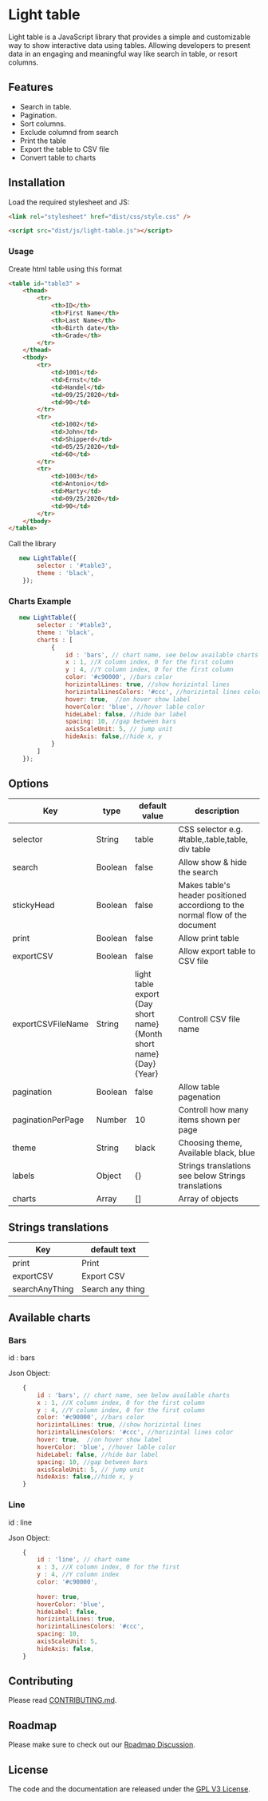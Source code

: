 # Light table 


Light table is a JavaScript library that provides a simple and customizable way to show interactive data using tables. Allowing developers to present data in an engaging and meaningful way like search in table, or resort columns. 


## Features

- Search in table.
- Pagination.
- Sort columns.
- Exclude columnd from search
- Print the table
- Export the table to CSV file
- Convert table to charts

## Installation

Load the required stylesheet and JS:

```html
<link rel="stylesheet" href="dist/css/style.css" />
```

```html
<script src="dist/js/light-table.js"></script>
```


### Usage
Create html table using this format

```html
<table id="table3" >
    <thead>
        <tr>
            <th>ID</th>
            <th>First Name</th>
            <th>Last Name</th>
            <th>Birth date</th>
            <th>Grade</th>
        </tr>
    </thead>
    <tbody>
        <tr>
            <td>1001</td>
            <td>Ernst</td>
            <td>Handel</td>
            <td>09/25/2020</td>
            <td>90</td>
        </tr>
        <tr>
            <td>1002</td>
            <td>John</td>
            <td>Shipperd</td>
            <td>05/25/2020</td>
            <td>60</td>
        </tr>
        <tr>
            <td>1003</td>
            <td>Antonio</td>
            <td>Marty</td>
            <td>09/25/2020</td>
            <td>90</td>
        </tr>
    </tbody>
</table>
```


Call the library
```javascript
   new LightTable({
        selector : '#table3',
        theme : 'black',
    });
```


### Charts Example
```javascript
   new LightTable({
        selector : '#table3',
        theme : 'black',
        charts : [
            {
                id : 'bars', // chart name, see below available charts
                x : 1, //X column index, 0 for the first column
                y : 4, //Y column index, 0 for the first column
                color: '#c90000', //bars color
                horizintalLines: true, //show horizintal lines
                horizintalLinesColors: '#ccc', //horizintal lines color
                hover: true,  //on hover show label
                hoverColor: 'blue', //hover lable color
                hideLabel: false, //hide bar label
                spacing: 10, //gap between bars
                axisScaleUnit: 5, // jump unit
                hideAxis: false,//hide x, y
            }
        ]
    });
```


## Options
| Key  | type | default value | description |
| ------------- | ------------- | ------------- | ------------- |
| selector  | String  | table  | CSS selector e.g. #table,.table,table, div table  |
| search  | Boolean  | false  | Allow show & hide the search |
| stickyHead  | Boolean  | false  | Makes table's header positioned accordiong to the normal flow of the document |
| print  | Boolean  | false  | Allow print table |
| exportCSV  | Boolean  | false  | Allow export table to CSV file |
| exportCSVFileName  | String  | light table export {Day short name} {Month short name} {Day} {Year}  | Controll CSV file name  |
| pagination  | Boolean  | false  | Allow table pagenation |
| paginationPerPage  | Number  | 10  | Controll how many items shown per page |
| theme  | String  | black  | Choosing theme, Available black, blue |
| labels  | Object  | {}  | Strings translations see below Strings translations |
| charts  | Array  | []  | Array of objects |

## Strings translations
| Key  | default text |
| ------------- | ------------- |
| print  | Print  |
| exportCSV  | Export CSV  |
| searchAnyThing  | Search any thing  |


## Available charts

### Bars
id : bars

Json Object: 

```javascript
    {
        id : 'bars', // chart name, see below available charts
        x : 1, //X column index, 0 for the first column
        y : 4, //Y column index, 0 for the first column
        color: '#c90000', //bars color
        horizintalLines: true, //show horizintal lines
        horizintalLinesColors: '#ccc', //horizintal lines color
        hover: true,  //on hover show label
        hoverColor: 'blue', //hover lable color
        hideLabel: false, //hide bar label
        spacing: 10, //gap between bars
        axisScaleUnit: 5, // jump unit
        hideAxis: false,//hide x, y
    }
```

### Line

id : line

Json Object: 

```javascript
    {
        id : 'line', // chart name
        x : 3, //X column index, 0 for the first
        y : 4, //Y column index
        color: '#c90000',
            
        hover: true, 
        hoverColor: 'blue', 
        hideLabel: false, 
        horizintalLines: true,
        horizintalLinesColors: '#ccc',
        spacing: 10,
        axisScaleUnit: 5,
        hideAxis: false,
    }
```



## Contributing

Please read [CONTRIBUTING.md](CONTRIBUTING.md).



## Roadmap

Please make sure to check out our [Roadmap Discussion](https://github.com/khaliljarban/light-table/issues).



## License

The code and the documentation are released under the [GPL V3 License](LICENSE).